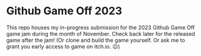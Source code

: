 # Github Game Off 2023

This repo houses my in-progress submission for the 2023 Github Game Off game jam during the month of November. Check back later for the released game after the jam! (Or clone and build the game yourself. Or ask me to grant you early access to game on itch.io. 😉)
